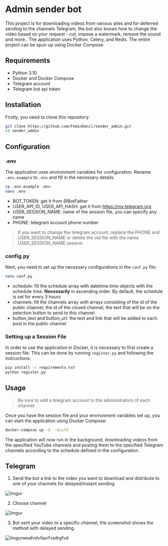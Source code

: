 # Admin sender bot

This project is for downloading videos from various sites and for deferred sending to the channels Telegram, the bot also knows how to change the video based on your request - cut, impose a watermark, remove the sound and more.. The application uses Python, Celery, and Redis. The entire project can be spun up using Docker Compose. 

## Requirements
- Python 3.10
- Docker and Docker Compose
- Telegram account
- Telegram bot api token

## Installation

Firstly, you need to clone this repository:

```bash
git clone https://github.com/FominDanil/sender_admin.git
cd sender_admin
```

## Configuration
### .env
The application uses environment variables for configuration. Rename `.env.example` to `.env` and fill in the necessary details:

```bash
cp .env.example .env
nano .env
```

- BOT_TOKEN: get it from @BotFather
- USER_API_ID, USER_API_HASH: get it from https://my.telegram.org
- USER_SESSION_NAME: name of the session file, you can specify any name
- PHONE: telegram account phone number

>if you want to change the telegram account, replace the PHONE and USER_SESSION_NAME or delete the old file with the name USER_SESSION_NAME.session

### config.py
Next, you need to set up the necessary configurations in the `conf.py` file:

```bash
nano conf.py
```

- schedule: fill the schedule array with datetime.time objects with the schedule time. **Necessarily** in ascending order. By default, the schedule is set for every 3 hours
- channels: fill the channels array with arrays consisting of the id of the public channel, the id of the closed channel, the text that will be on the selection button to send to this channel
- button_text and button_url: the text and link that will be added to each post in the public channel

### Setting up a Session File

In order to use the application in Docker, it is necessary to first create a session file. This can be done by running `register.py` and following the instructions:

```bash
pip install -r requirements.txt
python register.py
```

## Usage

>Be sure to add a telegram account to the administrators of each channel

Once you have the session file and your environment variables set up, you can start the application using Docker Compose:

```bash
docker-compose up -d --build
```

The application will now run in the background, downloading videos from the specified YouTube channels and posting them to the specified Telegram channels according to the schedule defined in the configuration.

## Telegram 
1. Send the bot a link to the video you want to download and distribute to one of your channels for delayed/instant sending

![Imgur](https://imgur.com/B8hAAZy.png)

2. Choose channel

![Imgur](https://imgur.com/JROvqDb.png)

3. Bot sent your video to a specific channel, the screenshot shows the method with delayed sending


![Imgur](https://imgur.com/j9hGUaP.png)weafvdvfasrfvsdrgfvd